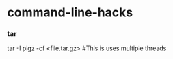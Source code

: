 # command-line-hacks

### tar
tar -I pigz -cf <file.tar.gz> <path-or-file> #This is uses multiple threads

